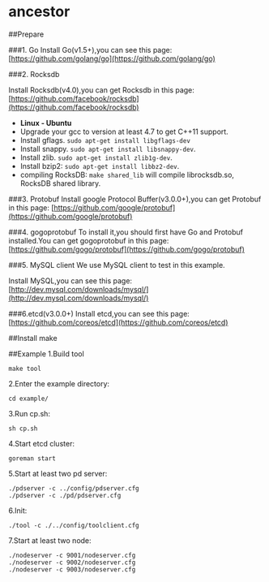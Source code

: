 # ancestor

##Prepare

###1. Go
Install Go(v1.5+),you can see this page: [https://github.com/golang/go](https://github.com/golang/go)

###2. Rocksdb

Install Rocksdb(v4.0),you can get Rocksdb in this page:
[https://github.com/facebook/rocksdb](https://github.com/facebook/rocksdb)
    
  * **Linux - Ubuntu**
  * Upgrade your gcc to version at least 4.7 to get C++11 support.
  * Install gflags. `sudo apt-get install libgflags-dev`
  * Install snappy. `sudo apt-get install libsnappy-dev`.
  * Install zlib. `sudo apt-get install zlib1g-dev`.
  * Install bzip2: `sudo apt-get install libbz2-dev`.
  * compiling RocksDB: `make shared_lib` will compile librocksdb.so, RocksDB shared library.

###3. Protobuf
Install google Protocol Buffer(v3.0.0+),you can get Protobuf in this page:
[https://github.com/google/protobuf](https://github.com/google/protobuf)

###4. gogoprotobuf
To install it,you should first have Go and Protobuf installed.You can get gogoprotobuf in this page: [https://github.com/gogo/protobuf](https://github.com/gogo/protobuf)

###5. MySQL client
We use MySQL client to test in this example.

Install MySQL,you can see this page: [http://dev.mysql.com/downloads/mysql/](http://dev.mysql.com/downloads/mysql/)

###6.etcd(v3.0.0+)
Install etcd,you can see this page: [https://github.com/coreos/etcd](https://github.com/coreos/etcd)

##Install
    make
    
##Example
1.Build tool

    make tool

2.Enter the example directory:

    cd example/

3.Run cp.sh:

    sh cp.sh

4.Start etcd cluster:

    goreman start

5.Start at least two pd server:

    ./pdserver -c ../config/pdserver.cfg
    ./pdserver -c ./pd/pdserver.cfg

6.Init:

    ./tool -c ./../config/toolclient.cfg

7.Start at least two node:

    ./nodeserver -c 9001/nodeserver.cfg
    ./nodeserver -c 9002/nodeserver.cfg
    ./nodeserver -c 9003/nodeserver.cfg



